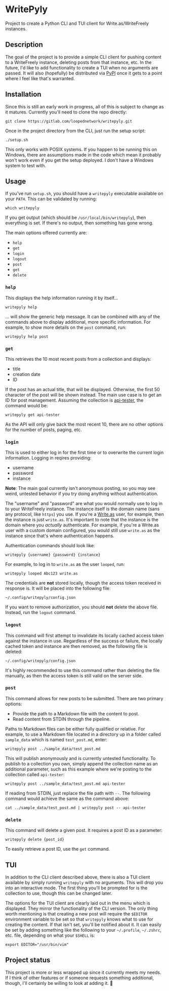 # WritePyly

Project to create a Python CLI and TUI client for Write.as/WriteFreely instances.

## Description

The goal of the project is to provide a simple CLI client for pushing content to a WriteFreely instance, deleting posts from that instance, etc. In the future, I'd like to add functionality to create a TUI when no arguments are passed. It will also (hopefully) be distributed via [PyPI](https://pypi.org/) once it gets to a point where I feel like that's warranted.

## Installation

Since this is still an early work in progress, all of this is subject to change as it matures. Currently you'll need to clone the repo directly:

```shell
git clone https://gitlab.com/loopednetwork/writepyly.git
````

Once in the project directory from the CLI, just run the setup script:

```shell
./setup.sh
```

This only works with POSIX systems. If you happen to be running this on Windows, there are assumptions made in the code which mean it probably won't work even if you get the setup deployed. I don't have a Windows system to test with.

## Usage

If you've run `setup.sh`, you should have a `writepyly` executable available on your `PATH`. This can be validated by running:

```shell
which writepyly
```

If you get output (which should be `/usr/local/bin/writepyly`), then everything is set. If there's no output, then something has gone wrong.

The main options offered currently are:

- `help`
- `get`
- `login`
- `logout`
- `post`
- `get`
- `delete`

### `help`

This displays the help information running it by itself...

```shell
writepyly help
```

... will show the generic help message. It can be combined with any of the commands above to display additional, more specific information. For example, to show more details on the `post` command, run:

```shell
writepyly help post
```

### `get`

This retrieves the 10 most recent posts from a collection and displays:

- title
- creation date
- ID

If the post has an actual title, that will be displayed. Otherwise, the first 50 character of the post will be shown instead. The main use case is to get an ID for post management. Assuming the collection is [api-tester](https://apitester.looped.network/), the command would be:

```shell
writepyly get api-tester
```

As the API will only give back the most recent 10, there are no other options for the number of posts, paging, etc.

### `login`

This is used to either log in for the first time or to overwrite the current login information. Logging in reqires providing:

- username
- password
- instance

__Note__: The main goal currently isn't anonymous posting, so you may see weird, untested behavior if you try doing anything without authentication.

The "username" and "password" are what you would normally use to log in to your WriteFreely instance. The instance itself is the domain name (sans any protocol, like `https`) you use. If you're a [Write.as](https://write.as/) user, for example, then the instance is just `write.as`. It's important to note that the instance is the domain where you _actually_ authenticate. For example, if you're a Write.as user with a custom domain configured, you would still use `write.as` as the instance since that's where authentication happens.

Authentication commands should look like:

```shell
writepyly {username} {password} {instance}
```

For example, to log in to `write.as` as the user `looped`, run:

```shell
writepyly looped Abc123 write.as
```

The credentials are **not** stored locally, though the access token received in response is. It will be placed into the following file:

`~/.config/writepyly/config.json`

If you want to remove authorization, you should **not** delete the above file. Instead, run the `logout` command.

### `logout`

This command will first attempt to invalidate its locally cached access token against the instance in use. Regardless of the success or failure, the locally cached token and instance are then removed, as the following file is deleted:

`~/.config/writepyly/config.json`

It's highly recommended to use this command rather than deleting the file manually, as then the access token is still valid on the server side.

### `post`

This command allows for new posts to be submitted. There are two primary options:

- Provide the path to a Markdown file with the content to post.
- Read content from STDIN through the pipeline.

Paths to Markdown files can be either fully qualified or relative. For example, to use a Markdown file located in a directory up in a folder called `sample_data` which is named `test_post.md`, enter:

```shell
writepyly post ../sample_data/test_post.md
```

This will publish anonymously and is currently untested functionality. To publish to a collection you own, simply append the collection name as an additional parameter, such as this example where we're posting to the collection called `api-tester`:

```shell
writepyly post ../sample_data/test_post.md api-tester
```

If reading from STDIN, just replace the file path with `--`. The following command would achieve the same as the command above:

```shell
cat ../sample_data/test_post.md | writepyly post -- api-tester
```

### `delete`

This command will delete a given post. It requires a post ID as a parameter:

```shell
writepyly delete {post_id}
```

To easily retrieve a post ID, use the `get` command.

## TUI

In addition to the CLI client described above, there is also a TUI client available by simply running `writepyly` with no arguments. This will drop you into an interactive mode. The first thing you'll be prompted for is the collection to use, though this can be changed later.

The options for the TUI client are clearly laid out in the menu which is displayed. They mirror the functionality of the CLI version. The only thing worth mentioning is that creating a new post will require the `$EDITOR` environment variable to be set so that `writepyly` knows what to use for creating the content. If that isn't set, you'll be notified about it. It can easily be set by adding something like the following to your `~/.profile`, `~/.zshrc`, etc. file, depending on what your `$SHELL` is:

```shell
export EDITOR="/usr/bin/vim"
```

## Project status

This project is more or less wrapped up since it currently meets my needs. If I think of other features or if someone requests something additional, though, I'll certainly be willing to look at adding it. 💜
